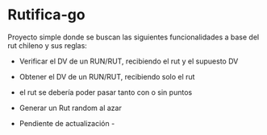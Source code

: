 # Rutifica-go
Proyecto simple donde se buscan las siguientes funcionalidades a base del rut chileno y sus reglas:
- Verificar el DV de un RUN/RUT, recibiendo el rut y el supuesto DV
- Obtener el DV de un RUN/RUT, recibiendo solo el rut
- el rut se debería poder pasar tanto con o sin puntos
- Generar un Rut random al azar

- Pendiente de actualización -
